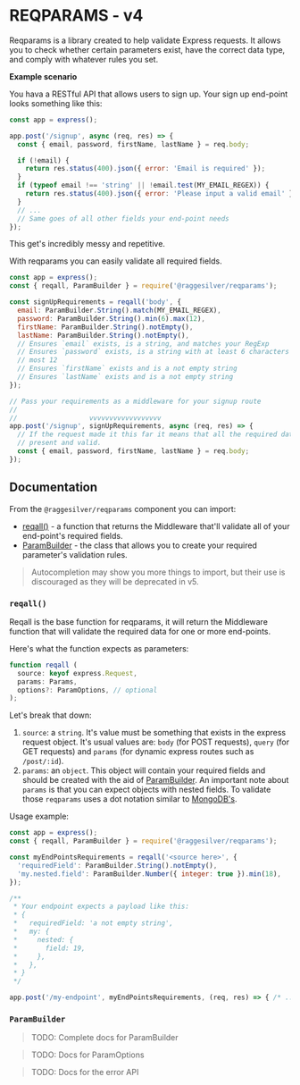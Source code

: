 # REQPARAMS - v4

Reqparams is a library created to help validate Express requests. It allows you
to check whether certain parameters exist, have the correct data type, and
comply with whatever rules you set.

**Example scenario**

You hava a RESTful API that allows users to sign up. Your sign up end-point
looks something like this:

```javascript
const app = express();

app.post('/signup', async (req, res) => {
  const { email, password, firstName, lastName } = req.body;

  if (!email) {
    return res.status(400).json({ error: 'Email is required' });
  }
  if (typeof email !== 'string' || !email.test(MY_EMAIL_REGEX)) {
    return res.status(400).json({ error: 'Please input a valid email' });
  }
  // ...
  // Same goes of all other fields your end-point needs
});
```

This get's incredibly messy and repetitive.

With reqparams you can easily validate all required fields.

```javascript
const app = express();
const { reqall, ParamBuilder } = require('@raggesilver/reqparams');

const signUpRequirements = reqall('body', {
  email: ParamBuilder.String().match(MY_EMAIL_REGEX),
  password: ParamBuilder.String().min(6).max(12),
  firstName: ParamBuilder.String().notEmpty(),
  lastName: ParamBuilder.String().notEmpty(),
  // Ensures `email` exists, is a string, and matches your RegExp
  // Ensures `password` exists, is a string with at least 6 characters and at
  // most 12
  // Ensures `firstName` exists and is a not empty string
  // Ensures `lastName` exists and is a not empty string
});

// Pass your requirements as a middleware for your signup route
//
//                  vvvvvvvvvvvvvvvvvv
app.post('/signup', signUpRequirements, async (req, res) => {
  // If the request made it this far it means that all the required data is
  // present and valid.
  const { email, password, firstName, lastName } = req.body;
});
```

## Documentation

From the `@raggesilver/reqparams` component you can import:

- [reqall()](#reqall) - a function that returns the Middleware that'll validate
all of your end-point's required fields.
- [ParamBuilder](#parambuilder) - the class that allows you to create your
required parameter's validation rules.

> Autocompletion may show you more things to import, but their use is
> discouraged as they will be deprecated in v5.

### `reqall()`

Reqall is the base function for reqparams, it will return the Middleware
function that will validate the required data for one or more end-points.

Here's what the function expects as parameters:

```typescript
function reqall (
  source: keyof express.Request,
  params: Params,
  options?: ParamOptions, // optional
);
```

Let's break that down:

1. `source`: a `string`. It's value must be something that exists in the express
request object. It's usual values are: `body` (for POST requests), `query` (for
GET requests) and `params` (for dynamic express routes such as `/post/:id`).
2. `params`: an `object`. This object will contain your required fields and
should be created with the aid of [ParamBuilder](#parambuilder). An important
note about `params` is that you can expect objects with nested fields. To
validate those `reqparams` uses a dot notation similar to
[MongoDB's](https://docs.mongodb.com/v4.4/core/document/#dot-notation).

Usage example:

```javascript
const app = express();
const { reqall, ParamBuilder } = require('@raggesilver/reqparams');

const myEndPointsRequirements = reqall('<source here>', {
  'requiredField': ParamBuilder.String().notEmpty(),
  'my.nested.field': ParamBuilder.Number({ integer: true }).min(18),
});

/**
 * Your endpoint expects a payload like this:
 * {
 *   requiredField: 'a not empty string',
 *   my: {
 *     nested: {
 *       field: 19,
 *     },
 *   },
 * }
 */

app.post('/my-endpoint', myEndPointsRequirements, (req, res) => { /* ... */ });
```

### `ParamBuilder`

> TODO: Complete docs for ParamBuilder

> TODO: Docs for ParamOptions

> TODO: Docs for the error API

